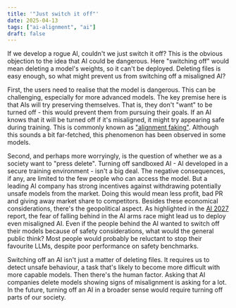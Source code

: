```yaml
---
title: '"Just switch it off"'
date: 2025-04-13
tags: ["ai-alignment", "ai"]
draft: false
---
```


If we develop a rogue AI, couldn't we just switch it off? This is the obvious objection to the idea that AI could be dangerous. Here "switching off" would mean deleting a model's weights, so it can't be deployed. Deleting files is easy enough, so what might prevent us from switching off a misaligned AI?

First, the users need to realise that the model is dangerous. This can be challenging, especially for more advanced models. The key premise here is that AIs will try preserving themselves. That is, they don't "want" to be turned off - this would prevent them from pursuing their goals. If an AI knows that it will be turned off if it's misaligned, it might try appearing safe during training. This is commonly known as ["alignment faking"](https://arxiv.org/pdf/2412.14093). Although this sounds a bit far-fetched, this phenomenon has been observed in some models.

Second, and perhaps more worryingly, is the question of whether we as a society want to "press delete". Turning off sandboxed AI - AI developed in a secure training environment - isn't a big deal. The negative consequences, if any, are limited to the few people who can access the model. But a leading AI company has strong incentives against withdrawing potentially unsafe models from the market. Doing this would mean less profit, bad PR and giving away market share to competitors. Besides these economical considerations, there's the geopolitical aspect. As highlighted in the [AI 2027](https://ai-2027.com/) report, the fear of falling behind in the AI arms race might lead us to deploy even misaligned AI. Even if the people behind the AI wanted to switch off their models because of safety considerations, what would the general public think? Most people would probably be reluctant to stop their favourite LLMs, despite poor performance on safety benchmarks.

Switching off an AI isn't just a matter of deleting files. It requires us to detect unsafe behaviour, a task that's likely to become more difficult with more capable models. Then there's the human factor. Asking that AI companies delete models showing signs of misalignment is asking for a lot. In the future, turning off an AI in a broader sense would require turning off parts of our society.

